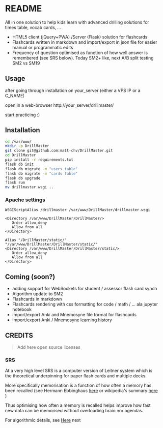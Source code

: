 # README

All in one solution to help kids learn with advanced drilling solutions for times table, vocab cards, ...

* HTML5 client (jQuery+PWA) /Server (Flask) solution for flashcards 
* Flashcards written in markdown and import/export in json file for easier manual or programmatic edits
* Frequency of question optimised as function of how well answer is remembered (see SRS below). Today SM2+ like, next A/B split testing SM2 vs SM19

## Usage

after going through installation on your_server (either a VPS IP or a C_NAME)

open in a web-browser http://your_server/drillmaster/

start practicing :)

## Installation

```bash
cd /var/www/
mkdir -p DrillMaster
git clone git@github.com:matt-chv/DrillMaster.git
cd DrillMaster
pip install -r requirements.txt
flask db init
flask db migrate -m "users table"
flask db migrate -m "cards table"
flask db upgrade
flask run
mv drillmaster.wsgi ..
```

### Apache settings

```wsgi
WSGIScriptAlias /drillmaster /var/www/DrillMaster/drillmaster.wsgi

<Directory /var/www/DrillMaster/DrillMaster/>
   Order allow,deny
   Allow from all
</Directory>

Alias "/DrillMaster/static/" "/var/www/DrillMaster/DrillMaster/static/"
<Directory /var/www/DrillMaster/DrillMaster/static/>
   Order allow,deny
   Allow from all
</Directory>
```


## Coming (soon?)
* adding support for WebSockets for student / assessor flash card synch
* Algorithm update to SM2
* Flashcards in markdown
* Flashcards rendering with css formatting for code / math / ... ala jupyter notebook
* import/export Anki and Mnemosyne file format for flashcards
* import/export Anki / Mnemosyne learning history

## CREDITS

> Add here open source licenses

### SRS

At a very high level SRS is a computer version of Leitner system which is the theoretical underpinning for paper flash cards and multiple decks.

More specifically memorisation is a function of how often a memory has been recalled (see Hermann Ebbinghaus [here](http://www.deutschestextarchiv.de/book/view/ebbinghaus_gedaechtnis_1885?p=67) or wikipedia's summary [here](https://en.wikipedia.org/wiki/Hermann_Ebbinghaus) )


Thus optimising how often a memory is recalled helps improve how fast new data can be memorised without overloading brain nor agendas.

For algorithmic details, see [Here](http://www.blueraja.com/blog/477/a-better-spaced-repetition-learning-algorithm-sm2) next

